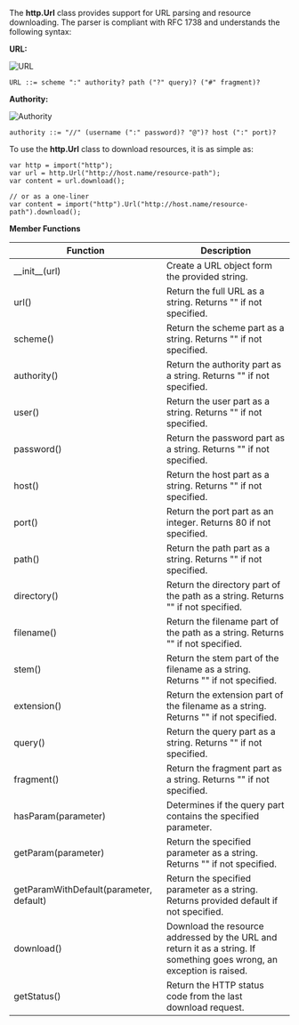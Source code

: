 The **http.Url** class provides support for URL parsing and resource
downloading. The parser is compliant with RFC 1738 and understands the following syntax:

**URL:**

![URL](img/url.png)

	URL ::= scheme ":" authority? path ("?" query)? ("#" fragment)?

**Authority:**

![Authority](img/authority.png)

	authority ::= "//" (username (":" password)? "@")? host (":" port)?

To use the **http.Url** class to download resources, it is as simple as:

	var http = import("http");
	var url = http.Url("http://host.name/resource-path");
	var content = url.download();

	// or as a one-liner
	var content = import("http").Url("http://host.name/resource-path").download();

**Member Functions**

| Function | Description |
| ------ | ----------- |
| \_\_init\_\_(url) | Create a URL object form the provided string. |
| url() | Return the full URL as a string. Returns "" if not specified. |
| scheme() | Return the scheme part as a string. Returns "" if not specified. |
| authority() | Return the authority part as a string. Returns "" if not specified. |
| user() | Return the user part as a string. Returns "" if not specified. |
| password() | Return the password part as a string. Returns "" if not specified. |
| host() | Return the host part as a string. Returns "" if not specified. |
| port() | Return the port part as an integer. Returns 80 if not specified. |
| path() | Return the path part as a string. Returns "" if not specified. |
| directory() | Return the directory part of the path as a string. Returns "" if not specified. |
| filename() | Return the filename part of the path as a string. Returns "" if not specified. |
| stem() | Return the stem part of the filename as a string. Returns "" if not specified. |
| extension() | Return the extension part of the filename as a string. Returns "" if not specified. |
| query() | Return the query part as a string. Returns "" if not specified. |
| fragment() | Return the fragment part as a string. Returns "" if not specified. |
| hasParam(parameter) | Determines if the query part contains the specified parameter. |
| getParam(parameter) | Return the specified parameter as a string. Returns "" if not specified. |
| getParamWithDefault(parameter, default) | Return the specified parameter as a string. Returns provided default if not specified. |
| download() | Download the resource addressed by the URL and return it as a string. If something goes wrong, an exception is raised. |
| getStatus() | Return the HTTP status code from the last download request. |
